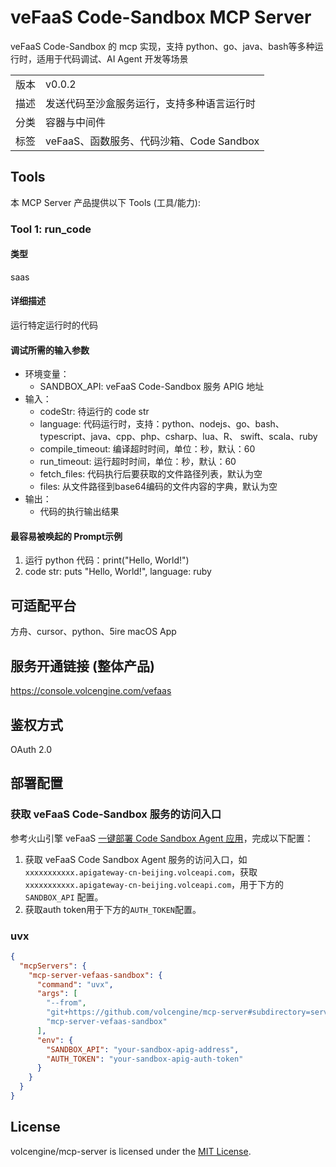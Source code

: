 # veFaaS Code-Sandbox MCP Server

veFaaS Code-Sandbox 的 mcp 实现，支持 python、go、java、bash等多种运行时，适用于代码调试、AI Agent 开发等场景

| | |
|------|------|
| 版本 | v0.0.2 |
| 描述 | 发送代码至沙盒服务运行，支持多种语言运行时 |
| 分类 | 容器与中间件 |
| 标签 | veFaaS、函数服务、代码沙箱、Code Sandbox |

## Tools

本 MCP Server 产品提供以下 Tools (工具/能力):

### Tool 1: run_code

#### 类型

saas

#### 详细描述

运行特定运行时的代码

#### 调试所需的输入参数

- 环境变量：
  - SANDBOX_API: veFaaS Code-Sandbox 服务 APIG 地址
- 输入：
  - codeStr: 待运行的 code str
  - language: 代码运行时，支持：python、nodejs、go、bash、typescript、java、cpp、php、csharp、lua、R、 swift、scala、ruby
  - compile_timeout: 编译超时时间，单位：秒，默认：60
  - run_timeout: 运行超时时间，单位：秒，默认：60
  - fetch_files: 代码执行后要获取的文件路径列表，默认为空
  - files: 从文件路径到base64编码的文件内容的字典，默认为空
- 输出：
  - 代码的执行输出结果

#### 最容易被唤起的 Prompt示例

1. 运行 python 代码：print("Hello, World!")
2. code str: puts "Hello, World!", language: ruby

## 可适配平台

方舟、cursor、python、5ire macOS App

## 服务开通链接 (整体产品)

<https://console.volcengine.com/vefaas>

## 鉴权方式

OAuth 2.0

## 部署配置

### 获取 veFaaS Code-Sandbox 服务的访问入口

参考火山引擎 veFaaS [一键部署 Code Sandbox Agent 应用](https://www.volcengine.com/docs/6662/1538139)，完成以下配置：
1. 获取 veFaaS Code Sandbox Agent 服务的访问入口，如 `xxxxxxxxxxx.apigateway-cn-beijing.volceapi.com`，获取 `xxxxxxxxxxx.apigateway-cn-beijing.volceapi.com`，用于下方的 `SANDBOX_API` 配置。
2. 获取auth token用于下方的`AUTH_TOKEN`配置。


### uvx

```json
{
  "mcpServers": {
    "mcp-server-vefaas-sandbox": {
      "command": "uvx",
      "args": [
        "--from",
        "git+https://github.com/volcengine/mcp-server#subdirectory=server/mcp_server_vefaas_sandbox",
        "mcp-server-vefaas-sandbox"
      ],
      "env": {
        "SANDBOX_API": "your-sandbox-apig-address",
        "AUTH_TOKEN": "your-sandbox-apig-auth-token"
      }
    }
  }
}
```

## License

volcengine/mcp-server is licensed under the [MIT License](../../LICENSE).
